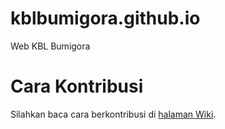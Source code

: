 # kblbumigora.github.io

Web KBL Bumigora

# Cara Kontribusi

Silahkan baca cara berkontribusi di [halaman Wiki](https://github.com/kblbumigora/kblbumigora.github.io/wiki/Panduan-Berkontribusi).
